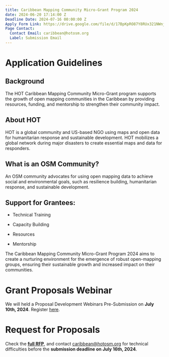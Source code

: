 ```yaml
---
title: Caribbean Mapping Community Micro-Grant Program 2024
date: 2024-06-20 17:14:00 Z
Deadline Date: 2024-07-16 00:00:00 Z
Apply Form Link: https://drive.google.com/file/d/17BpKpRO87Y8RUx321NWnjnJ-O_YWPA7V/view?usp=drive_link
Page Contact:
  Contact Email: caribbean@hotosm.org
  Label: Submission Email
---
```


# Application Guidelines

## Background

The HOT Caribbean Mapping Community Micro-Grant program supports the growth of open mapping communities in the Caribbean by providing resources, funding, and mentorship to strengthen their community impact.

## About HOT

HOT is a global community and US-based NGO using maps and open data for humanitarian response and sustainable development. HOT mobilizes a global network during major disasters to create essential maps and data for responders.

## What is an OSM Community?

An OSM community advocates for using open mapping data to achieve social and environmental goals, such as resilience building, humanitarian response, and sustainable development.

## Support for Grantees:

* Technical Training

* Capacity Building

* Resources

* Mentorship

The Caribbean Mapping Community Micro-Grant Program 2024 aims to create a nurturing environment for the emergence of robust open-mapping groups, ensuring their sustainable growth and increased impact on their communities.

# Grant Proposals Webinar

We will held a Proposal Development Webinars Pre-Submission on **July 10th, 2024**. Register [here](http://bit.ly/3W11zAY).

# Request for Proposals

Check the **[full RFP](https://drive.google.com/file/d/17BpKpRO87Y8RUx321NWnjnJ-O_YWPA7V/view?usp=drive_link)**, and contact caribbean@hotosm.org for technical difficulties before the **submission deadline on July 16th, 2024**.